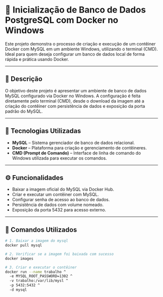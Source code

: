 # 🐳 Inicialização de Banco de Dados PostgreSQL com Docker no Windows

Este projeto demonstra o processo de criação e execução de um contêiner Docker com MySQL em um ambiente Windows, utilizando o terminal (CMD). Ideal para quem deseja configurar um banco de dados local de forma rápida e prática usando Docker.

---

## 📄 Descrição

O objetivo deste projeto é apresentar um ambiente de banco de dados MySQL configurado via Docker no Windows. A configuração é feita diretamente pelo terminal (CMD), desde o download da imagem até a criação do contêiner com persistência de dados e exposição da porta padrão do MySQL.

---

## 🚀 Tecnologias Utilizadas

- **MySQL** – Sistema gerenciador de banco de dados relacional.
- **Docker** – Plataforma para criação e gerenciamento de contêineres.
- **CMD (Prompt de Comando)** – Interface de linha de comando do Windows utilizada para executar os comandos.

---

## ⚙️ Funcionalidades

- Baixar a imagem oficial do MySQL via Docker Hub.
- Criar e executar um contêiner com MySQL.
- Configurar senha de acesso ao banco de dados.
- Persistência de dados com volume nomeado.
- Exposição da porta 5432 para acesso externo.

---

## 🧰 Comandos Utilizados

```bash
# 1. Baixar a imagem do mysql
docker pull mysql

# 2. Verificar se a imagem foi baixada com sucesso
docker images

# 3. Criar e executar o contêiner
docker run --name trabalho ^
  -e MYSQL_ROOT_PASSWORD=1302 ^
  -v trabalho:/var/lib/mysl ^
  -p 5432:5432 ^
  -d mysql
